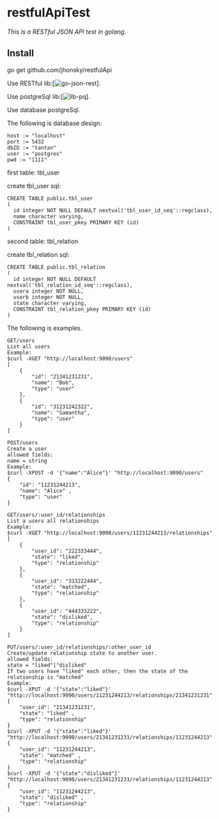 # restfulApiTest

*This is a RESTful JSON API test in golang.*

## Install
go get github.com/jhonsky/restfulApi

Use RESTful lib:[![go-json-rest](https://github.com/ant0ine/go-json-rest.git)].

Use postgreSql lib:[![lib-pq](https://github.com/lib/pq.git)].

Use database postgreSql.


The following is database design:
```
host := "localhost"
port := 5432
dbID := "tantan"
user := "postgres"
pwd := "1111"
```
first table: tbl_user

create tbl_user sql:
```
CREATE TABLE public.tbl_user
(
  id integer NOT NULL DEFAULT nextval('tbl_user_id_seq'::regclass),
  name character varying,
  CONSTRAINT tbl_user_pkey PRIMARY KEY (id)
)
```
second table: tbl_relation

create tbl_relation sql:
```
CREATE TABLE public.tbl_relation
(
  id integer NOT NULL DEFAULT nextval('tbl_relation_id_seq'::regclass),
  usera integer NOT NULL,
  userb integer NOT NULL,
  state character varying,
  CONSTRAINT tbl_relation_pkey PRIMARY KEY (id)
)
```

The following is examples.
```
GET/users 
List all users 
Example: 
$curl -XGET "http://localhost:9090/users" 
[
    {
        "id": "21341231231",
        "name": "Bob",
        "type": "user"
    },
    {
        "id": "31231242322",
        "name": "Samantha",
        "type": "user"
    }
] 
```
```
POST/users 
Create a user 
allowed fields: 
name = string 
Example: 
$curl -XPOST -d '{"name":"Alice"}' "http://localhost:9090/users" 
{ 
	"id": "11231244213", 
	"name": "Alice" ,
	"type": "user" 
}
```
```
GET/users/:user_id/relationships 
List a users all relationships 
Example: 
$curl -XGET "http://localhost:9090/users/11231244213/relationships" 
[
    {
        "user_id": "222333444",
        "state": "liked",
        "type": "relationship"
    },
    {
        "user_id": "333222444",
        "state": "matched",
        "type": "relationship"
    },
    {
        "user_id": "444333222",
        "state": "disliked",
        "type": "relationship"
    }
]
```
```
PUT/users/:user_id/relationships/:other_user_id 
Create/update relationship state to another user. 
allowed fields: 
state = "liked"|"disliked" 
If two users have "liked" each other, then the state of the relationship is "matched" 
Example: 
$curl -XPUT -d '{"state":"liked"}' 
"http://localhost:9090/users/11231244213/relationships/21341231231" 
{ 
	"user_id": "21341231231", 
	"state": "liked" ,
	"type": "relationship" 
} 
$curl -XPUT -d '{"state":"liked"}' 
"http://localhost:9090/users/21341231231/relationships/11231244213" 
{ 
	"user_id": "11231244213", 
	"state": "matched" ,
	"type": "relationship" 
} 
$curl -XPUT -d '{"state":"disliked"}' 
"http://localhost:9090/users/21341231231/relationships/11231244213" 
{ 
	"user_id": "11231244213", 
	"state": "disliked" ,
	"type": "relationship" 
}
```